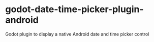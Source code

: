 # godot-date-time-picker-plugin-android
Godot plugin to display a native Android date and time picker control

